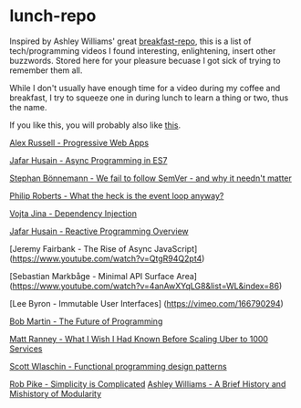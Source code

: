 # lunch-repo

Inspired by Ashley Williams' great [breakfast-repo](https://github.com/ashleygwilliams/breakfast-repo), this is a list of tech/programming videos I found interesting, enlightening, insert other buzzwords. Stored here for your pleasure becuase I got sick of trying to remember them all. 

While I don't usually have enough time for a video during my coffee and breakfast, I try to squeeze one in during lunch to learn a thing or two, thus the name.

If you like this, you will probably also like [this](https://github.com/jakedex/brunch-repo).

[Alex Russell - Progressive Web Apps](https://www.oreilly.com/ideas/progressive-web-apps-and-whats-next-for-mobile)

[Jafar Husain - Async Programming in ES7](https://www.youtube.com/watch?v=lil4YCCXRYc&list=PLS1cYe5xBIhXTlVOuWMtbuBpqKVgnIOJb&index=21)

[Stephan Bönnemann - We fail to follow SemVer - and why it needn't matter](https://www.youtube.com/watch?v=tc2UgG5L7WM)

[Philip Roberts - What the heck is the event loop anyway?](https://www.youtube.com/watch?v=8aGhZQkoFbQ)

[Vojta Jina - Dependency Injection](https://www.youtube.com/watch?v=_OGGsf1ZXMs&list=PLS1cYe5xBIhXTlVOuWMtbuBpqKVgnIOJb&index)

[Jafar Husain - Reactive Programming Overview](https://www.youtube.com/watch?v=dwP1TNXE6fc)

[Jeremy Fairbank - The Rise of Async JavaScript] (https://www.youtube.com/watch?v=QtgR94Q2pt4)

[Sebastian Markbåge - Minimal API Surface Area] (https://www.youtube.com/watch?v=4anAwXYqLG8&list=WL&index=86)

[Lee Byron - Immutable User Interfaces] (https://vimeo.com/166790294)

[Bob Martin - The Future of Programming](https://www.youtube.com/watch?v=ecIWPzGEbFc&list=WL)

[Matt Ranney - What I Wish I Had Known Before Scaling Uber to 1000 Services](https://www.youtube.com/watch?v=kb-m2fasdDY)

[Scott Wlaschin - Functional programming design patterns](https://www.youtube.com/watch?v=E8I19uA-wGY)

[Rob Pike - Simplicity is Complicated](https://www.youtube.com/watch?v=rFejpH_tAHM)
[Ashley Williams - A Brief History and Mishistory of Modularity](https://www.youtube.com/watch?v=LfOVyNQK5io)
